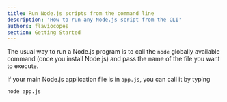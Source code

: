 ```yaml
---
title: Run Node.js scripts from the command line
description: 'How to run any Node.js script from the CLI'
authors: flaviocopes
section: Getting Started
---
```


The usual way to run a Node.js program is to call the `node` globally available command (once you install Node.js) and pass the name of the file you want to execute.

If your main Node.js application file is in `app.js`, you can call it by typing

```sh
node app.js
```
